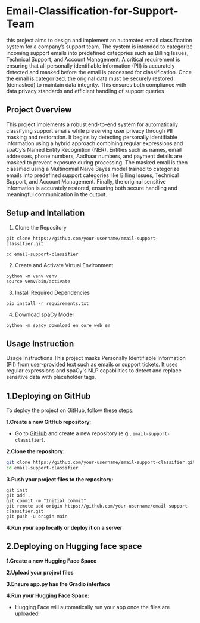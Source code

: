 
# Email-Classification-for-Support-Team

this project aims to design and implement an automated email classification system for a company’s support team. The system is intended to categorize incoming support emails into predefined categories such as Billing Issues, Technical Support, and Account Management. A critical requirement is ensuring that all personally identifiable information (PII) is accurately detected and masked before the email is processed for classification. Once the email is categorized, the original data must be securely restored (demasked) to maintain data integrity. This ensures both compliance with data privacy standards and efficient handling of support queries
## Project Overview
This project implements a robust end-to-end system for automatically classifying support emails while preserving user privacy through PII masking and restoration. It begins by detecting personally identifiable information using a hybrid approach combining regular expressions and spaCy’s Named Entity Recognition (NER). Entities such as names, email addresses, phone numbers, Aadhaar numbers, and payment details are masked to prevent exposure during processing. The masked email is then classified using a Multinomial Naive Bayes model trained to categorize emails into predefined support categories like Billing Issues, Technical Support, and Account Management. Finally, the original sensitive information is accurately restored, ensuring both secure handling and meaningful communication in the output.
## Setup and Intallation
1. Clone the Repository
```
git clone https://github.com/your-username/email-support-classifier.git

cd email-support-classifier

```
2. Create and Activate Virtual Environment
```
python -m venv venv
source venv/bin/activate
```
3. Install Required Dependencies
```
pip install -r requirements.txt
```
4. Download spaCy Model
```
python -m spacy download en_core_web_sm
```
## Usage Instruction
Usage Instructions
This project masks Personally Identifiable Information (PII) from user-provided text such as emails or support tickets. It uses regular expressions and spaCy's NLP capabilities to detect and replace sensitive data with placeholder tags.
 
## 1.Deploying on GitHub

To deploy the project on GitHub, follow these steps:

**1.Create a new GitHub repository**:
   - Go to [GitHub](https://github.com) and create a new repository (e.g., `email-support-classifier`).

**2.Clone the repository**:
   ```bash
   git clone https://github.com/your-username/email-support-classifier.git
   cd email-support-classifier
   ```
**3.Push your project files to the repository:**
```
git init
git add .
git commit -m "Initial commit"
git remote add origin https://github.com/your-username/email-support-classifier.git
git push -u origin main
```
**4.Run your app locally or deploy it on a server**

## 2.Deploying on Hugging face space

**1.Create a new Hugging Face Space**

**2.Upload your project files**

**3.Ensure app.py has the Gradio interface**

**4.Run your Hugging Face Space:**

- Hugging Face will automatically run your app once the files are uploaded!


